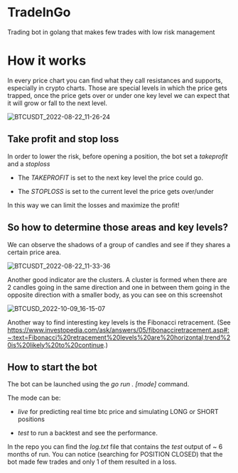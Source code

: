 # TradeInGo
Trading bot in golang that makes few trades with low risk management

# How it works
In every price chart you can find what they call resistances and supports, especially in crypto charts. Those are special levels in which the price gets trapped, once the price gets over or under one key level we can expect that it will grow or fall to the next level.

![BTCUSDT_2022-08-22_11-26-24](https://user-images.githubusercontent.com/34452508/185888008-67e893ea-5da1-46a4-a4ee-97d4681c5253.png)

## Take profit and stop loss
In order to lower the risk, before opening a position, the bot set a *takeprofit* and a *stoploss* 

- The *TAKEPROFIT* is set to the next key level the price could go.

- The *STOPLOSS* is set to the current level the price gets over/under

In this way we can limit the losses and maximize the profit!

## So how to determine those areas and key levels?
We can observe the shadows of a group of candles and see if they shares a certain price area.

![BTCUSDT_2022-08-22_11-33-36](https://user-images.githubusercontent.com/34452508/185889574-49e675f6-e8d9-4f2b-8122-1c6d83437fb7.png)

Another good indicator are the clusters. A cluster is formed when there are 2 candles going in the same direction and one in between them going in the opposite direction with a smaller body, as you can see on this screenshot


![BTCUSD_2022-10-09_16-15-07](https://user-images.githubusercontent.com/34452508/194761751-2cc0bb3c-2aeb-453c-85a4-ace27d077dc8.png)


Another way to find interesting key levels is the Fibonacci retracement. 
(See https://www.investopedia.com/ask/answers/05/fibonacciretracement.asp#:~:text=Fibonacci%20retracement%20levels%20are%20horizontal,trend%20is%20likely%20to%20continue.)

## How to start the bot
The bot can be launched using the *go run . [mode]* command. 

The mode can be: 

  - *live* for predicting real time btc price and simulating LONG or SHORT positions
  
  - *test* to run a backtest and see the performance.
  
In the repo you can find the *log.txt* file that contains the *test* output of ~ 6 months of run.
You can notice (searching for POSITION CLOSED) that the bot made few trades and only 1 of them resulted in a loss.

